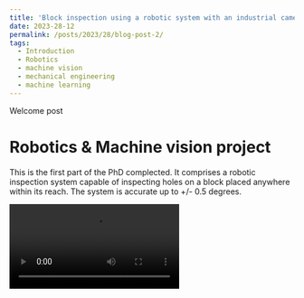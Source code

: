 ```yaml
---
title: 'Block inspection using a robotic system with an industrial camera'
date: 2023-28-12
permalink: /posts/2023/28/blog-post-2/
tags:
  - Introduction
  - Robotics
  - machine vision
  - mechanical engineering
  - machine learning
---
```


Welcome post

Robotics & Machine vision project
======

This is the first part of the PhD complected. It comprises a robotic inspection system capable of inspecting holes on a block placed anywhere within its reach. The system is accurate up to +/- 0.5 degrees.

![Robotic video](/files/Intial_testing.mp4)







